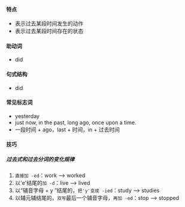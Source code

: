 #### 特点
* 表示过去某段时间发生的动作
* 表示过去某段时间存在的状态
#### 助动词
* did
#### 句式结构
* did
#### 常见标志词
* yesterday
* just now, in the past, long ago, once upon a time.
* 一段时间 + ago，last + 时间，in + 过去时间
#### 技巧
##### 过去式和过去分词的变化规律
1. `直接加 -ed`：work --> worked
2. 以'e'结尾的`加 -d`：live --> lived
3. 以“辅音字母 + y ”结尾的，`把'y'变成 -ied`：study --> studies
4. 以辅元辅结尾的，`双写`最后一个辅音字母，`再加 -ed`：stop --> stopped
